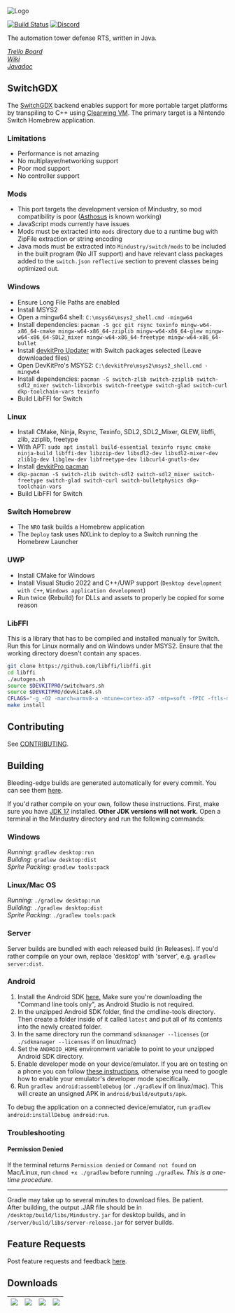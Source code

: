 ![Logo](core/assets-raw/sprites/ui/logo.png)

[![Build Status](https://github.com/Anuken/Mindustry/workflows/Tests/badge.svg?event=push)](https://github.com/Anuken/Mindustry/actions)
[![Discord](https://img.shields.io/discord/391020510269669376.svg?logo=discord&logoColor=white&logoWidth=20&labelColor=7289DA&label=Discord&color=17cf48)](https://discord.gg/mindustry)  

The automation tower defense RTS, written in Java.

_[Trello Board](https://trello.com/b/aE2tcUwF/mindustry-40-plans)_  
_[Wiki](https://mindustrygame.github.io/wiki)_  
_[Javadoc](https://mindustrygame.github.io/docs/)_ 

## SwitchGDX
The [SwitchGDX](https://github.com/TheLogicMaster/switch-gdx) backend enables support for more portable
target platforms by transpiling to C++ using [Clearwing VM](https://github.com/TheLogicMaster/clearwing-vm).
The primary target is a Nintendo Switch Homebrew application.

### Limitations
- Performance is not amazing
- No multiplayer/networking support
- Poor mod support
- No controller support

### Mods
- This port targets the development version of Mindustry, so mod compatibility is poor ([Asthosus](https://github.com/Catana791/Asthosus) is known working)
- JavaScript mods currently have issues
- Mods must be extracted into `mods` directory due to a runtime bug with ZipFile extraction or string encoding
- Java mods must be extracted into `Mindustry/switch/mods` to be included in the built program (No JIT support)
and have relevant class packages added to the `switch.json` `reflective` section to prevent classes being optimized out.

### Windows
- Ensure Long File Paths are enabled
- Install MSYS2
- Open a mingw64 shell: `C:\msys64\msys2_shell.cmd -mingw64`
- Install dependencies: `pacman -S gcc git rsync texinfo mingw-w64-x86_64-cmake mingw-w64-x86_64-zziplib mingw-w64-x86_64-glew mingw-w64-x86_64-SDL2_mixer mingw-w64-x86_64-freetype mingw-w64-x86_64-bullet`
- Install [devkitPro Updater](https://github.com/devkitPro/installer/releases/latest) with Switch packages selected (Leave downloaded files)
- Open DevKitPro's MSYS2: `C:\devkitPro\msys2\msys2_shell.cmd -mingw64`
- Install dependencies: `pacman -S switch-zlib switch-zziplib switch-sdl2_mixer switch-libvorbis switch-freetype switch-glad switch-curl dkp-toolchain-vars texinfo`
- Build LibFFI for Switch

### Linux
- Install CMake, Ninja, Rsync, Texinfo, SDL2, SDL2_Mixer, GLEW, libffi, zlib, zziplib, freetype
- With APT: `sudo apt install build-essential texinfo rsync cmake ninja-build libffi-dev libzzip-dev libsdl2-dev libsdl2-mixer-dev zlib1g-dev libglew-dev libfreetype-dev libcurl4-gnutls-dev`
- Install [devkitPro pacman](https://github.com/devkitPro/pacman/releases/tag/v1.0.2)
- `dkp-pacman -S switch-zlib switch-sdl2 switch-sdl2_mixer switch-freetype switch-glad switch-curl switch-bulletphysics dkp-toolchain-vars`
- Build LibFFI for Switch

### Switch Homebrew
- The `NRO` task builds a Homebrew application
- The `Deploy` task uses NXLink to deploy to a Switch running the Homebrew Launcher

### UWP
- Install CMake for Windows
- Install Visual Studio 2022 and C++/UWP support (`Desktop development with C++`, `Windows application development`)
- Run twice (Rebuild) for DLLs and assets to properly be copied for some reason

### LibFFI
This is a library that has to be compiled and installed manually for Switch. Run this for Linux normally and on Windows under MSYS2. Ensure that the working directory doesn't contain any spaces.
```bash
git clone https://github.com/libffi/libffi.git
cd libffi
./autogen.sh
source $DEVKITPRO/switchvars.sh
source $DEVKITPRO/devkita64.sh
CFLAGS="-g -O2 -march=armv8-a -mtune=cortex-a57 -mtp=soft -fPIC -ftls-model=local-exec" CHOST=aarch64-none-elf ./configure --prefix="$DEVKITPRO/portlibs/switch" --host=aarch64-none-elf
make install
```

## Contributing

See [CONTRIBUTING](CONTRIBUTING.md).

## Building

Bleeding-edge builds are generated automatically for every commit. You can see them [here](https://github.com/Anuken/MindustryBuilds/releases).

If you'd rather compile on your own, follow these instructions.
First, make sure you have [JDK 17](https://adoptium.net/archive.html?variant=openjdk17&jvmVariant=hotspot) installed. **Other JDK versions will not work.** Open a terminal in the Mindustry directory and run the following commands:

### Windows

_Running:_ `gradlew desktop:run`  
_Building:_ `gradlew desktop:dist`  
_Sprite Packing:_ `gradlew tools:pack`

### Linux/Mac OS

_Running:_ `./gradlew desktop:run`  
_Building:_ `./gradlew desktop:dist`  
_Sprite Packing:_ `./gradlew tools:pack`

### Server

Server builds are bundled with each released build (in Releases). If you'd rather compile on your own, replace 'desktop' with 'server', e.g. `gradlew server:dist`.

### Android

1. Install the Android SDK [here.](https://developer.android.com/studio#command-tools) Make sure you're downloading the "Command line tools only", as Android Studio is not required.
2. In the unzipped Android SDK folder, find the cmdline-tools directory. Then create a folder inside of it called `latest` and put all of its contents into the newly created folder.
3. In the same directory run the command `sdkmanager --licenses` (or `./sdkmanager --licenses` if on linux/mac)
4. Set the `ANDROID_HOME` environment variable to point to your unzipped Android SDK directory.
5. Enable developer mode on your device/emulator. If you are on testing on a phone you can follow [these instructions](https://developer.android.com/studio/command-line/adb#Enabling), otherwise you need to google how to enable your emulator's developer mode specifically.
6. Run `gradlew android:assembleDebug` (or `./gradlew` if on linux/mac). This will create an unsigned APK in `android/build/outputs/apk`.

To debug the application on a connected device/emulator, run `gradlew android:installDebug android:run`.

### Troubleshooting

#### Permission Denied

If the terminal returns `Permission denied` or `Command not found` on Mac/Linux, run `chmod +x ./gradlew` before running `./gradlew`. *This is a one-time procedure.*

---

Gradle may take up to several minutes to download files. Be patient. <br>
After building, the output .JAR file should be in `/desktop/build/libs/Mindustry.jar` for desktop builds, and in `/server/build/libs/server-release.jar` for server builds.

## Feature Requests

Post feature requests and feedback [here](https://github.com/Anuken/Mindustry-Suggestions/issues/new/choose).

## Downloads

| [![](https://static.itch.io/images/badge.svg)](https://anuke.itch.io/mindustry)    |    [![](https://play.google.com/intl/en_us/badges/images/generic/en-play-badge.png)](https://play.google.com/store/apps/details?id=io.anuke.mindustry)   |    [![](https://fdroid.gitlab.io/artwork/badge/get-it-on.png)](https://f-droid.org/packages/io.anuke.mindustry)	| [![](https://flathub.org/assets/badges/flathub-badge-en.svg)](https://flathub.org/apps/details/com.github.Anuken.Mindustry)  
|---	|---	|---	|---	|
